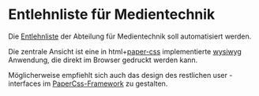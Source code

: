 # Entlehnliste für Medientechnik

Die [Entlehnliste](./docs/client/Enlehnliste_MEDT_v2023.pdf) der Abteilung für Medientechnik soll automatisiert werden.

Die zentrale Ansicht ist eine in html+[paper-css](https://github.com/cognitom/paper-css) implementierte [wysiwyg](https://en.wikipedia.org/wiki/WYSIWYG) Anwendung, die direkt im Browser gedruckt werden kann.

Möglicherweise empfiehlt sich auch das design des restlichen user - interfaces im [PaperCss-Framework](https://www.getpapercss.com/) zu gestalten.